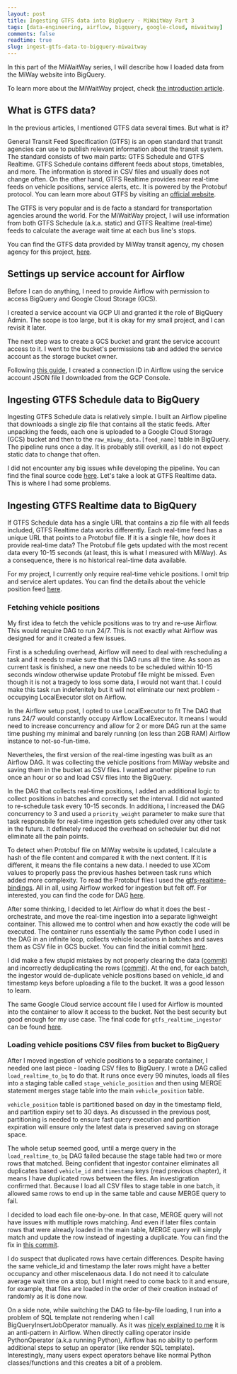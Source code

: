 ```yaml
---
layout: post
title: Ingesting GTFS data into BigQuery - MiWaitWay Part 3
tags: [data-engineering, airflow, bigquery, google-cloud, miwaitway]
comments: false
readtime: true
slug: ingest-gtfs-data-to-bigquery-miwaitway
---
```


In this part of the MiWaitWay series, I will describe how I loaded data from the MiWay website into BigQuery.

To learn more about the MiWaitWay project, check [the introduction article](/miwaitway-average-wait-time-on-stop/).

## What is GTFS data?

In the previous articles, I mentioned GTFS data several times. But what is it?

General Transit Feed Specification (GTFS) is an open standard that transit agencies can use to publish relevant information about the transit system.
The standard consists of two main parts: GTFS Schedule and GTFS Realtime.
GTFS Schedule contains different feeds about stops, timetables, and more. The information is stored in CSV files and usually does not change often.
On the other hand, GTFS Realtime provides near real-time feeds on vehicle positions, service alerts, etc. It is powered by the Protobuf protocol. You can learn more about GTFS by visiting an [official website](https://gtfs.org/).

The GTFS is very popular and is de facto a standard for transportation agencies around the world. For the MiWaitWay project, I will use information from both GTFS Schedule (a.k.a. static) and GTFS Realtime (real-time) feeds to calculate the average wait time at each bus line's stops.

You can find the GTFS data provided by MiWay transit agency, my chosen agency for this project, [here](https://www.mississauga.ca/miway-transit/developer-download/).

## Settings up service account for Airflow

Before I can do anything, I need to provide Airflow with permission to access BigQuery and Google Cloud Storage (GCS).

I created a service account via GCP UI and granted it the role of BigQuery Admin. The scope is too large, but it is okay for my small project, and I can revisit it later.

The next step was to create a GCS bucket and grant the service account access to it. I went to the bucket's permissions tab and added the service account as the storage bucket owner.

Following [this guide](https://docs.astronomer.io/learn/connections/bigquery), I created a connection ID in Airflow using the service account JSON file I downloaded from the GCP Console.

## Ingesting GTFS Schedule data to BigQuery

Ingesting GTFS Schedule data is relatively simple. I built an Airflow pipeline that downloads a single zip file that contains all the static feeds.
After unpacking the feeds, each one is uploaded to a Google Cloud Storage (GCS) bucket and then to the `raw_miway_data.[feed_name]` table in BigQuery. The pipeline runs once a day. It is probably still overkill, as I do not expect static data to change that often.

I did not encounter any big issues while developing the pipeline.
You can find the final source code [here](https://github.com/VMois/miwaitway/blob/9e6400dabf2829944e987f7e72b291f5a46c4f92/dags/extract_static_miway_data.py).
Let's take a look at GTFS Realtime data. This is where I had some problems.


## Ingesting GTFS Realtime data to BigQuery

If GTFS Schedule data has a single URL that contains a zip file with all feeds included, GTFS Realtime data works differently.
Each real-time feed has a unique URL that points to a Protobuf file.
If it is a single file, how does it provide real-time data? The Protobuf file gets updated with the most recent data every 10-15 seconds (at least, this is what I measured with MiWay). As a consequence, there is no historical real-time data available.

For my project, I currently only require real-time vehicle positions. I omit trip and service alert updates. You can find the details about the vehicle position feed [here](https://gtfs.org/realtime/feed-entities/vehicle-positions/).

### Fetching vehicle positions

My first idea to fetch the vehicle positions was to try and re-use Airflow. This would require DAG to run 24/7.
This is not exactly what Airflow was designed for and it created a few issues.

First is a scheduling overhead, Airflow will need to deal with rescheduling a task and it needs to make sure that this DAG runs all the time.
As soon as current task is finished, a new one needs to be scheduled within 10-15 seconds window otherwise update Protobuf file might be missed.
Even though it is not a tragedy to loss some data, I would not want that. I could make this task run indefenitely but it will not eliminate our next problem - occupying LocalExecutor slot on Airflow.

In the Airflow setup post, I opted to use LocalExecutor to fit The DAG that runs 24/7 would constantly occupy Airflow LocalExecutor. It means I would need to increase concurrency and allow for 2 or more DAG run at the same time pushing my minimal and barely running (on less than 2GB RAM) Airflow instance to not-so-fun-time.

Nevertheles, the first version of the real-time ingesting was built as an Airflow DAG.
It was collecting the vehicle positions from MiWay website and saving them in the bucket as CSV files.
I wanted another pipeline to run once an hour or so and load CSV files into the BigQuery.

In the DAG that collects real-time positions, I added an additional logic to collect positions in batches and correctly set the interval.
I did not wanted to re-schedule task every 10-15 seconds.
In additiona, I increased the DAG concurrency to 3 and used a `priority_weight` parameter to make sure that task responsbile for real-time ingestion gets scheduled over any other task in the future.
It definetely reduced the overhead on scheduler but did not eliminate all the pain points.

To detect when Protobuf file on MiWay website is updated, I calculate a hash of the file content and compared it with the next content.
If it is different, it means the file contains a new data.
I needed to use XCom values to properly pass the previous hashes between task runs which added more complexity.
To read the Protobuf files I used the [gtfs-realtime-bindings](https://github.com/MobilityData/gtfs-realtime-bindings/blob/master/python/README.md).
All in all, using Airflow worked for ingestion but felt off.
For interested, you can find the code for DAG [here](https://github.com/VMois/miwaitway/commit/213e086d3351abdb51a215f6f56c55eb12369c3c).

After some thinking, I decided to let Airflow do what it does the best - orchestrate, and move the real-time ingestion into a separate lighweight container.
This allowed me to control when and how exactly the code will be executed.
The container runs essentially the same Python code I used in the DAG in an infinite loop, collects vehicle locations in batches and saves them as CSV file in GCS bucket. 
You can find the initial commit [here](https://github.com/VMois/miwaitway/commit/a5508452511865e406f879386fbbbb29a2bf1b57).

I did make a few stupid mistakes by not properly clearing the data ([commit](https://github.com/VMois/miwaitway/commit/597536f92e09dc7fbf228c7378ca00d854269543)) and incorrectly deduplicating the rows ([commit](https://github.com/VMois/miwaitway/commit/9e6400dabf2829944e987f7e72b291f5a46c4f92)).
At the end, for each batch, the ingestor would de-duplicate vehicle positions based on vehicle_id and timestamp keys before uploading a file to the bucket. 
It was a good lesson to learn.

The same Google Cloud service account file I used for Airflow is mounted into the container to allow it access to the bucket. Not the best security but good enough for my use case.
The final code for `gtfs_realtime_ingestor` can be found [here](https://github.com/VMois/miwaitway/tree/9e6400dabf2829944e987f7e72b291f5a46c4f92/gtfs_realtime_ingestor).

### Loading vehicle positions CSV files from bucket to BigQuery

After I moved ingestion of vehicle positions to a separate container, I needed one last piece - loading CSV files to BigQuery.
I wrote a DAG called `load_realtime_to_bq` to do that.
It runs once every 90 minutes, loads all files into a staging table called `stage_vehicle_position` and then using MERGE statement merges stage table into the main `vehicle_position` table.

`vehicle_position` table is partitioned based on day in the timestamp field, and partition expiry set to 30 days. As discussed in the previous post, partitioning is needed to ensure fast query execution and partition expiration will ensure only the latest data is preserved saving on storage space.

The whole setup seemed good, until a merge query in the `load_realtime_to_bq` DAG failed because the stage table had two or more rows that matched.
Being confident that ingestor container eliminates all duplicates based `vehicle_id` and `timestamp` keys (read previous chapter), it means I have duplicated rows between the files.
An investigration confirmed that. Because I load all CSV files to stage table in one batch, it allowed same rows to end up in the same table and cause MERGE query to fail.

I decided to load each file one-by-one. In that case, MERGE query will not have issues with mutltiple rows matching.
And even if later files contain rows that were already loaded in the main table, MERGE query will simply match and update the row instead of ingesting a duplicate.
You can find the fix in [this commit](https://github.com/VMois/miwaitway/commit/f1232eaa2bd1e2de2d489920243d1fd1c51b6830).

I do suspect that duplicated rows have certain differences. Despite having the same vehicle_id and timestamp the later rows might have a better occupancy and other miscelenaous data.
I do not need it to calculate average wait time on a stop, but I might need to come back to it and ensure, for example, that files are loaded in the order of their creation instead of randomly as it is done now.

On a side note, while switching the DAG to file-by-file loading, I run into a problem of SQL template not rendering when I call BigQueryInsertJobOperator manually.
As it was [nicely explained to me](https://stackoverflow.com/questions/78427683/airflow-bigqueryinsertjoboperator-does-not-render-jinja2-template-file-when-call) it is an anti-pattern in Airflow.
When directly calling operator inside PythonOperator (a.k.a running Python), Airflow has no ability to perform additional steps to setup an operator (like render SQL template). Interestingly, many users expect operators behave like normal Python classes/functions and this creates a bit of a problem.
